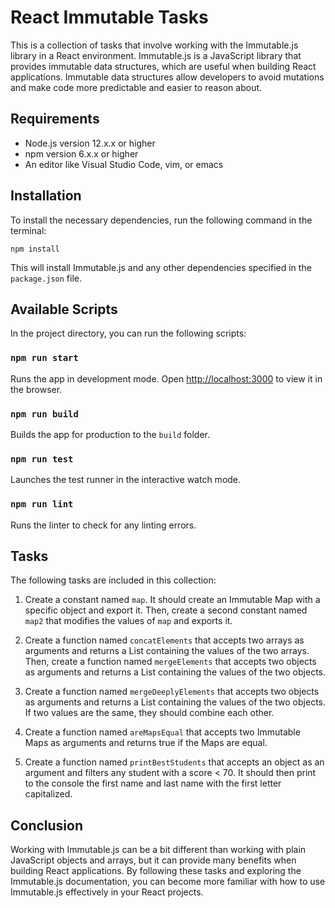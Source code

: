 # React Immutable Tasks

This is a collection of tasks that involve working with the Immutable.js library in a React environment. Immutable.js is a JavaScript library that provides immutable data structures, which are useful when building React applications. Immutable data structures allow developers to avoid mutations and make code more predictable and easier to reason about.

## Requirements

- Node.js version 12.x.x or higher
- npm version 6.x.x or higher
- An editor like Visual Studio Code, vim, or emacs

## Installation

To install the necessary dependencies, run the following command in the terminal:

```
npm install
```

This will install Immutable.js and any other dependencies specified in the `package.json` file.

## Available Scripts

In the project directory, you can run the following scripts:

### `npm run start`

Runs the app in development mode. Open [http://localhost:3000](http://localhost:3000) to view it in the browser.

### `npm run build`

Builds the app for production to the `build` folder.

### `npm run test`

Launches the test runner in the interactive watch mode.

### `npm run lint`

Runs the linter to check for any linting errors.

## Tasks

The following tasks are included in this collection:

1. Create a constant named `map`. It should create an Immutable Map with a specific object and export it. Then, create a second constant named `map2` that modifies the values of `map` and exports it.

2. Create a function named `concatElements` that accepts two arrays as arguments and returns a List containing the values of the two arrays. Then, create a function named `mergeElements` that accepts two objects as arguments and returns a List containing the values of the two objects.

3. Create a function named `mergeDeeplyElements` that accepts two objects as arguments and returns a List containing the values of the two objects. If two values are the same, they should combine each other.

4. Create a function named `areMapsEqual` that accepts two Immutable Maps as arguments and returns true if the Maps are equal.

5. Create a function named `printBestStudents` that accepts an object as an argument and filters any student with a score < 70. It should then print to the console the first name and last name with the first letter capitalized.

## Conclusion

Working with Immutable.js can be a bit different than working with plain JavaScript objects and arrays, but it can provide many benefits when building React applications. By following these tasks and exploring the Immutable.js documentation, you can become more familiar with how to use Immutable.js effectively in your React projects.
